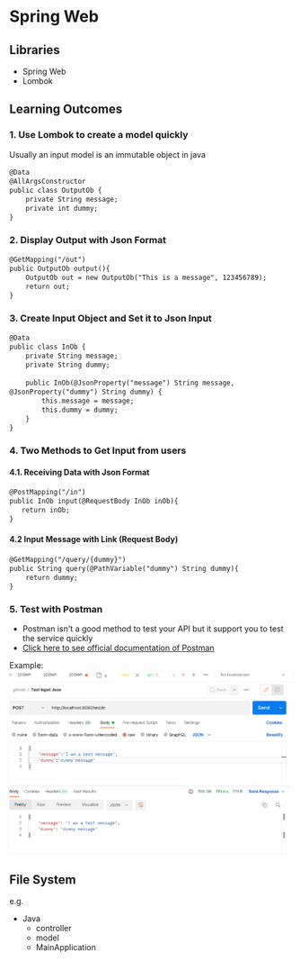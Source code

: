 # Spring Web
## Libraries
- Spring Web
- Lombok

## Learning Outcomes
### 1. Use Lombok to create a model quickly
Usually an input model is an immutable object in java
```
@Data
@AllArgsConstructor
public class OutputOb {
    private String message;
    private int dummy;
}

```
### 2. Display Output with Json Format
```
@GetMapping("/out")
public OutputOb output(){
    OutputOb out = new OutputOb("This is a message", 123456789);
    return out;
}
```

### 3. Create Input Object and Set it to Json Input
```
@Data
public class InOb {
    private String message;
    private String dummy;

    public InOb(@JsonProperty("message") String message, @JsonProperty("dummy") String dummy) {
        this.message = message;
        this.dummy = dummy;
    }
}
```
  
 ### 4. Two Methods to Get Input from users
 #### 4.1. Receiving Data with Json Format
 ```
@PostMapping("/in")
public InOb input(@RequestBody InOb inOb){
    return inOb;
}
 ```

#### 4.2 Input Message with Link (Request Body)
```
@GetMapping("/query/{dummy}")
public String query(@PathVariable("dummy") String dummy){
    return dummy;
}
```

### 5. Test with Postman
- Postman isn't a good method to test your API but it support you to test the service quickly
- [Click here to see official documentation of Postman](https://learning.postman.com/docs/getting-started/introduction/)

Example:
![alt text](https://github.com/hmlaiac/spring_learn/blob/main/spring%20model/img/img1.png)

## File System
e.g. 
- Java
  - controller
  - model
  - MainApplication
 

